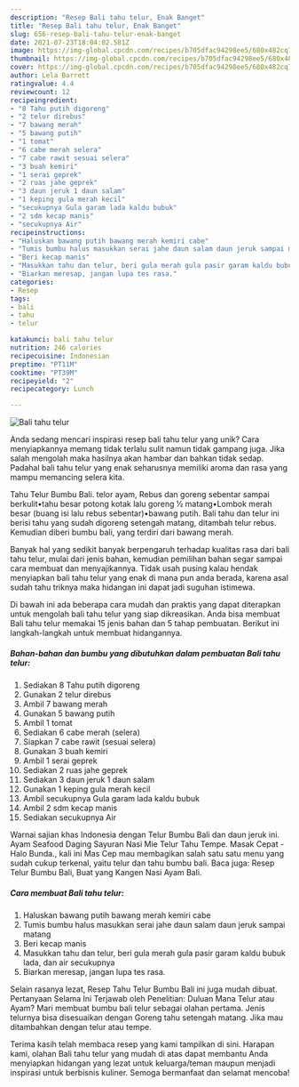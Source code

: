 ```yaml
---
description: "Resep Bali tahu telur, Enak Banget"
title: "Resep Bali tahu telur, Enak Banget"
slug: 656-resep-bali-tahu-telur-enak-banget
date: 2021-07-23T18:04:02.581Z
image: https://img-global.cpcdn.com/recipes/b705dfac94298ee5/680x482cq70/bali-tahu-telur-foto-resep-utama.jpg
thumbnail: https://img-global.cpcdn.com/recipes/b705dfac94298ee5/680x482cq70/bali-tahu-telur-foto-resep-utama.jpg
cover: https://img-global.cpcdn.com/recipes/b705dfac94298ee5/680x482cq70/bali-tahu-telur-foto-resep-utama.jpg
author: Lela Barrett
ratingvalue: 4.4
reviewcount: 12
recipeingredient:
- "8 Tahu putih digoreng"
- "2 telur direbus"
- "7 bawang merah"
- "5 bawang putih"
- "1 tomat"
- "6 cabe merah selera"
- "7 cabe rawit sesuai selera"
- "3 buah kemiri"
- "1 serai geprek"
- "2 ruas jahe geprek"
- "3 daun jeruk 1 daun salam"
- "1 keping gula merah kecil"
- "secukupnya Gula garam lada kaldu bubuk"
- "2 sdm kecap manis"
- "secukupnya Air"
recipeinstructions:
- "Haluskan bawang putih bawang merah kemiri cabe"
- "Tumis bumbu halus masukkan serai jahe daun salam daun jeruk sampai matang"
- "Beri kecap manis"
- "Masukkan tahu dan telur, beri gula merah gula pasir garam kaldu bubuk lada, dan air secukupnya"
- "Biarkan meresap, jangan lupa tes rasa."
categories:
- Resep
tags:
- bali
- tahu
- telur

katakunci: bali tahu telur 
nutrition: 246 calories
recipecuisine: Indonesian
preptime: "PT11M"
cooktime: "PT39M"
recipeyield: "2"
recipecategory: Lunch

---
```



![Bali tahu telur](https://img-global.cpcdn.com/recipes/b705dfac94298ee5/680x482cq70/bali-tahu-telur-foto-resep-utama.jpg)

Anda sedang mencari inspirasi resep bali tahu telur yang unik? Cara menyiapkannya memang tidak terlalu sulit namun tidak gampang juga. Jika salah mengolah maka hasilnya akan hambar dan bahkan tidak sedap. Padahal bali tahu telur yang enak seharusnya memiliki aroma dan rasa yang mampu memancing selera kita.

Tahu Telur Bumbu Bali. telor ayam, Rebus dan goreng sebentar sampai berkulit•tahu besar potong kotak lalu goreng ½ matang•Lombok merah besar (buang isi lalu rebus sebentar)•bawang putih. Bali tahu dan telur ini berisi tahu yang sudah digoreng setengah matang, ditambah telur rebus. Kemudian diberi bumbu bali, yang terdiri dari bawang merah.

Banyak hal yang sedikit banyak berpengaruh terhadap kualitas rasa dari bali tahu telur, mulai dari jenis bahan, kemudian pemilihan bahan segar sampai cara membuat dan menyajikannya. Tidak usah pusing kalau hendak menyiapkan bali tahu telur yang enak di mana pun anda berada, karena asal sudah tahu triknya maka hidangan ini dapat jadi suguhan istimewa.


Di bawah ini ada beberapa cara mudah dan praktis yang dapat diterapkan untuk mengolah bali tahu telur yang siap dikreasikan. Anda bisa membuat Bali tahu telur memakai 15 jenis bahan dan 5 tahap pembuatan. Berikut ini langkah-langkah untuk membuat hidangannya.

<!--inarticleads1-->

##### Bahan-bahan dan bumbu yang dibutuhkan dalam pembuatan Bali tahu telur:

1. Sediakan 8 Tahu putih digoreng
1. Gunakan 2 telur direbus
1. Ambil 7 bawang merah
1. Gunakan 5 bawang putih
1. Ambil 1 tomat
1. Sediakan 6 cabe merah (selera)
1. Siapkan 7 cabe rawit (sesuai selera)
1. Gunakan 3 buah kemiri
1. Ambil 1 serai geprek
1. Sediakan 2 ruas jahe geprek
1. Sediakan 3 daun jeruk 1 daun salam
1. Gunakan 1 keping gula merah kecil
1. Ambil secukupnya Gula garam lada kaldu bubuk
1. Ambil 2 sdm kecap manis
1. Sediakan secukupnya Air


Warnai sajian khas Indonesia dengan Telur Bumbu Bali dan daun jeruk ini. Ayam Seafood Daging Sayuran Nasi Mie Telur Tahu Tempe. Masak Cepat - Halo Bunda., kali ini Mas Cep mau membagikan salah satu satu menu yang sudah cukup terkenal, yaitu telur dan tahu bumbu bali. Baca juga: Resep Telur Bumbu Bali, Buat yang Kangen Nasi Ayam Bali. 

<!--inarticleads2-->

##### Cara membuat Bali tahu telur:

1. Haluskan bawang putih bawang merah kemiri cabe
1. Tumis bumbu halus masukkan serai jahe daun salam daun jeruk sampai matang
1. Beri kecap manis
1. Masukkan tahu dan telur, beri gula merah gula pasir garam kaldu bubuk lada, dan air secukupnya
1. Biarkan meresap, jangan lupa tes rasa.


Selain rasanya lezat, Resep Tahu Telur Bumbu Bali ini juga mudah dibuat. Pertanyaan Selama Ini Terjawab oleh Penelitian: Duluan Mana Telur atau Ayam? Mari membuat bumbu bali telur sebagai olahan pertama. Jenis telurnya bisa disesuaikan dengan Goreng tahu setengah matang. Jika mau ditambahkan dengan telur atau tempe. 

Terima kasih telah membaca resep yang kami tampilkan di sini. Harapan kami, olahan Bali tahu telur yang mudah di atas dapat membantu Anda menyiapkan hidangan yang lezat untuk keluarga/teman maupun menjadi inspirasi untuk berbisnis kuliner. Semoga bermanfaat dan selamat mencoba!
